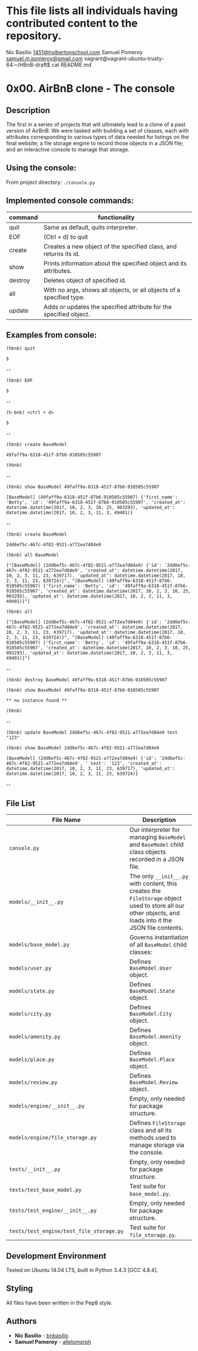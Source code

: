 # This file lists all individuals having contributed content to the repository.

Nic Basilio <1451@holbertonschool.com>
Samuel Pomeroy <samuel.m.pomeroy@gmail.com>
vagrant@vagrant-ubuntu-trusty-64:~/HBnB-draft$ cat README.md
# **0x00. AirBnB clone - The console**


## Description
The first in a series of projects that will ultimately lead to a clone of a past version of AirBnB. We were tasked with building a set of classes, each with attributes corresponding to various types of data needed for listings on the final website; a file storage engine to record those objects in a JSON file; and an interactive console to manage that storage.

## Using the console:

From project directory: `./console.py`

## Implemented console commands:
| command | functionality |
| --- | --- |
| quit | Same as default, quits interpreter. |
| EOF | (Ctrl + d) to quit |
| create | Creates a new object of the specified class, and returns its id. |
| show | Prints information about the specified object and its attributes. |
| destroy | Deletes object of specified id. |
| all | With no args, shows all objects, or all objects of a specified type. |
| update | Adds or updates the specified attribute for the specified object. |

## Examples from console:

`(hbnb) quit`

`$`

--

`(hbnb) EOF`

`$`

--

`(h-bnb) <ctrl + d>`

`$`

--

`(hbnb) create BaseModel`

`49faff9a-6318-451f-87b6-910505c55907`

`(hbnb) `

--

`(hbnb) show BaseModel 49faff9a-6318-451f-87b6-910505c55907`

`[BaseModel] (49faff9a-6318-451f-87b6-910505c55907) {'first_name': 'Betty', 'id': '49faff9a-6318-451f-87b6-910505c55907', 'created_at': datetime.datetime(2017, 10, 2, 3, 10, 25, 903293), 'updated_at': datetime.datetime(2017, 10, 2, 3, 11, 3, 49401)}`

--

`(hbnb) create BaseModel`

`2dd6ef5c-467c-4f82-9521-a772ea7d84e9`

`(hbnb) all BaseModel`

`["[BaseModel] (2dd6ef5c-467c-4f82-9521-a772ea7d84e9) {'id': '2dd6ef5c-467c-4f82-9521-a772ea7d84e9', 'created_at': datetime.datetime(2017, 10, 2, 3, 11, 23, 639717), 'updated_at': datetime.datetime(2017, 10, 2, 3, 11, 23, 639724)}", "[BaseModel] (49faff9a-6318-451f-87b6-910505c55907) {'first_name': 'Betty', 'id': '49faff9a-6318-451f-87b6-910505c55907', 'created_at': datetime.datetime(2017, 10, 2, 3, 10, 25, 903293), 'updated_at': datetime.datetime(2017, 10, 2, 3, 11, 3, 49401)}"]`

`(hbnb) all`

`["[BaseModel] (2dd6ef5c-467c-4f82-9521-a772ea7d84e9) {'id': '2dd6ef5c-467c-4f82-9521-a772ea7d84e9', 'created_at': datetime.datetime(2017, 10, 2, 3, 11, 23, 639717), 'updated_at': datetime.datetime(2017, 10, 2, 3, 11, 23, 639724)}", "[BaseModel] (49faff9a-6318-451f-87b6-910505c55907) {'first_name': 'Betty', 'id': '49faff9a-6318-451f-87b6-910505c55907', 'created_at': datetime.datetime(2017, 10, 2, 3, 10, 25, 903293), 'updated_at': datetime.datetime(2017, 10, 2, 3, 11, 3, 49401)}"]`

--

`(hbnb) destroy BaseModel 49faff9a-6318-451f-87b6-910505c55907`

`(hbnb) show BaseModel 49faff9a-6318-451f-87b6-910505c55907`

`** no instance found **`

`(hbnb) `

--

`(hbnb) update BaseModel 2dd6ef5c-467c-4f82-9521-a772ea7d84e9 test "123"`

`(hbnb) show BaseModel 2dd6ef5c-467c-4f82-9521-a772ea7d84e9`

`[BaseModel] (2dd6ef5c-467c-4f82-9521-a772ea7d84e9) {'id': '2dd6ef5c-467c-4f82-9521-a772ea7d84e9', '
test': '123', 'created_at': datetime.datetime(2017, 10, 2, 3, 11, 23, 639717), 'updated_at': datetime.datetime(2017, 10, 2, 3, 11, 23, 639724)}`

--

## File List

| File Name | Description |
| --- | --- |
| `console.py` | Our interpreter for managing `BaseModel` and `BaseModel` child class objects recorded in a JSON file. |
| `models/__init__.py` | The only `__init__.py` with content, this creates the `FileStorage` object used to store all our other objects, and loads into it the JSON file contents. |
| `models/base_model.py` | Governs instantiation of all `BaseModel` child classes: |
| `models/user.py` | Defines `BaseModel.User` object. |
| `models/state.py` | Defines `BaseModel.State` object. |
| `models/city.py` | Defines `BaseModel.City` object. |
| `models/amenity.py` | Defines `BaseModel.Amenity` object. |
| `models/place.py` | Defines `BaseModel.Place` object. |
| `models/review.py` | Defines `BaseModel.Review` object. |
| `models/engine/__init__.py` | Empty, only needed for package structure. |
| `models/engine/file_storage.py` | Defines `FileStorage` class and all its methods used to manage storage via the console. |
| `tests/__init__.py` | Empty, only needed for package structure. |
| `tests/test_base_model.py` | Test suite for `base_model.py`. |
| `tests/test_engine/__init__.py` | Empty, only needed for package structure. |
| `tests/test_engine/test_file_storage.py` | Test suite for `file_storage.py`. |

## Development Environment
Tested on Ubuntu 14.04 LTS, built in Python 3.4.3 [GCC 4.8.4].

## Styling
All files have been written in the Pep8 style.

## Authors
* **Nic Basilio** - [bnbasilio](https://github.com/bnbasilio)
* **Samuel Pomeroy** - [allelomorph](https://github.com/allelomorph)
